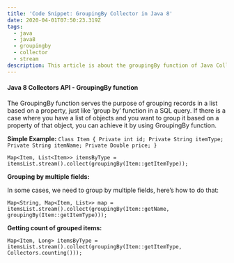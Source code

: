 ```yaml
---
title: 'Code Snippet: GroupingBy Collector in Java 8'
date: 2020-04-01T07:50:23.319Z
tags:
  - java
  - java8
  - groupingby
  - collector
  - stream
description: This article is about the groupingBy function of Java Collectors API.
---
```

#### Java 8 Collectors API - GroupingBy function

The GroupingBy function serves the purpose of grouping records in a list based on a property, just like ‘group by’ function in a SQL query.
If there is a case where you have a list of objects and you want to group it based on a property of that object, you can achieve it by using GroupingBy function.


**Simple Example:**
`Class Item {
	Private int id;
	Private String itemType;
	Private String itemName;
	Private Double price;
}`

`Map<Item, List<Item>> itemsByType = itemsList.stream().collect(groupingBy(Item::getItemType));`

**Grouping by multiple fields:** 

In some cases, we need to group by multiple fields, here’s how to do that:

`Map<String, Map<Item, List>> map = itemsList.stream().collect(groupingBy(Item::getName, groupingBy(Item::getItemType)));`

**Getting count of grouped items:**

`Map<Item, Long> itemsByType = itemsList.stream().collect(groupingBy(Item::getItemType, Collectors.counting()));`